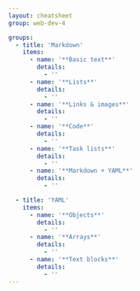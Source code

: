 ```yaml
---
layout: cheatsheet
group: web-dev-4

groups:
  - title: 'Markdown'
    items:
      - name: '**Basic text**'
        details:
          - ''
      - name: '**Lists**'
        details:
          - ''
      - name: '**Links & images**'
        details:
          - ''
      - name: '**Code**'
        details:
          - ''
      - name: '**Task lists**'
        details:
          - ''
      - name: '**Markdown + YAML**'
        details:
          - ''

  - title: 'YAML'
    items:
      - name: '**Objects**'
        details:
          - ''
      - name: '**Arrays**'
        details:
          - ''
      - name: '**Text blocks**'
        details:
          - ''
---
```

